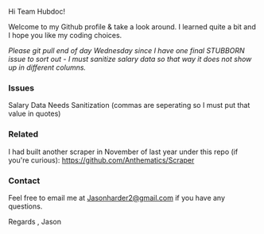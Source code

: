 Hi Team Hubdoc!

Welcome to my Github profile & take a look around. I learned quite a bit and I hope you like my coding choices.

*Please git pull end of day Wednesday since I have one final STUBBORN issue to sort out - I must sanitize salary data so that way it does not show up in different columns.*

<h3> Issues </h3>

Salary Data Needs Sanitization (commas are seperating so I must put that value in quotes)


<h3>Related </h3>

I had built another scraper in November of last year under this repo (if you're curious): https://github.com/Anthematics/Scraper


<h3>Contact </h3>

Feel free to email me at Jasonharder2@gmail.com if you have any questions.


Regards , Jason
